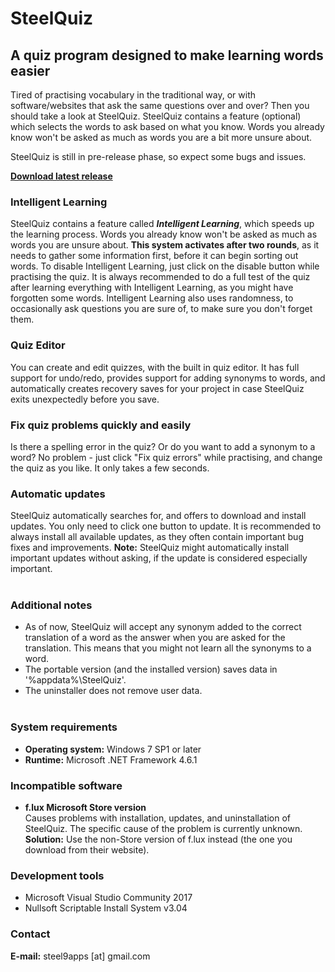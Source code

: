 # SteelQuiz
## A quiz program designed to make learning words easier  

Tired of practising vocabulary in the traditional way, or with software/websites that ask the same questions over and over? Then you should take a look at SteelQuiz. SteelQuiz contains a feature (optional) which selects the words to ask based on what you know. Words you already know won't be asked as much as words you are a bit more unsure about.

SteelQuiz is still in pre-release phase, so expect some bugs and issues.

**[Download latest release](https://github.com/steel9/SteelQuiz/releases/latest/download/SteelQuizSetup.exe)**

### Intelligent Learning
SteelQuiz contains a feature called _**Intelligent Learning**_, which speeds up the learning process. Words you already know won't be asked as much as words you are unsure about. **This system activates after two rounds**, as it needs to gather some information first, before it can begin sorting out words. To disable Intelligent Learning, just click on the disable button while practising the quiz.
It is always recommended to do a full test of the quiz after learning everything with Intelligent Learning, as you might have forgotten some words. Intelligent Learning also uses randomness, to occasionally ask questions you are sure of, to make sure you don't forget them.

### Quiz Editor
You can create and edit quizzes, with the built in quiz editor. It has full support for undo/redo, provides support for adding synonyms to words, and automatically creates recovery saves for your project in case SteelQuiz exits unexpectedly before you save.

### Fix quiz problems quickly and easily
Is there a spelling error in the quiz? Or do you want to add a synonym to a word? No problem - just click "Fix quiz errors" while practising, and change the quiz as you like. It only takes a few seconds.

### Automatic updates
SteelQuiz automatically searches for, and offers to download and install updates. You only need to click one button to update. It is recommended to always install all available updates, as they often contain important bug fixes and improvements.
**Note:** SteelQuiz might automatically install important updates without asking, if the update is considered especially important.
&NewLine;   
&NewLine;   
&NewLine;   
### Additional notes
- As of now, SteelQuiz will accept any synonym added to the correct translation of a word as the answer when you are asked for the translation. This means that you might not learn all the synonyms to a word.
- The portable version (and the installed version) saves data in '%appdata%\SteelQuiz'.
- The uninstaller does not remove user data.
&NewLine;   
&NewLine;   
&NewLine;   
### System requirements
- **Operating system:** Windows 7 SP1 or later
- **Runtime:** Microsoft .NET Framework 4.6.1

### Incompatible software
- **f.lux Microsoft Store version**   
Causes problems with installation, updates, and uninstallation of SteelQuiz. The specific cause of the problem is currently unknown.   
**Solution:** Use the non-Store version of f.lux instead (the one you download from their website).

### Development tools
- Microsoft Visual Studio Community 2017
- Nullsoft Scriptable Install System v3.04

### Contact
**E-mail:** steel9apps [at] gmail.com
